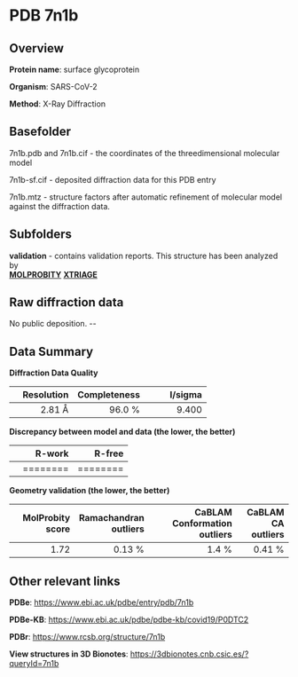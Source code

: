 # PDB 7n1b

## Overview

**Protein name**: surface glycoprotein

**Organism**: SARS-CoV-2

**Method**: X-Ray Diffraction



## Basefolder

7n1b.pdb and 7n1b.cif - the coordinates of the threedimensional molecular model

7n1b-sf.cif - deposited diffraction data for this PDB entry

7n1b.mtz - structure factors after automatic refinement of molecular model against the diffraction data.

## Subfolders





**validation** - contains validation reports. This structure has been analyzed by <br>  [**MOLPROBITY**](https://github.com/thorn-lab/coronavirus_structural_task_force/tree/master/pdb/surface_glycoprotein/SARS-CoV-2/7n1b/validation/molprobity) [**XTRIAGE**](https://github.com/thorn-lab/coronavirus_structural_task_force/blob/master/pdb/surface_glycoprotein/SARS-CoV-2/7n1b/validation/Xtriage_output.log)   



## Raw diffraction data

No public deposition. --<br> 

## Data Summary
**Diffraction Data Quality**

|   | Resolution | Completeness| I/sigma |
|---|-------------:|----------------:|--------------:|
|   |2.81 Å|96.0  %|<img width=50/>9.400|

**Discrepancy between model and data (the lower, the better)**

|   | **R-work**| **R-free**   
|---|-------------:|----------------:|           
||========|========|

**Geometry validation (the lower, the better)**

|   |**MolProbity<br>score**| **Ramachandran<br>outliers** | **CaBLAM<br>Conformation outliers** | **CaBLAM<br>CA outliers** |
|---|-------------:|----------------:|----------------:|----------------:|
||  1.72|  0.13 %|1.4 %|0.41 %|

 

 



## Other relevant links 
**PDBe**:  https://www.ebi.ac.uk/pdbe/entry/pdb/7n1b

**PDBe-KB**: https://www.ebi.ac.uk/pdbe/pdbe-kb/covid19/P0DTC2 
 
**PDBr**: https://www.rcsb.org/structure/7n1b 

**View structures in 3D Bionotes**: https://3dbionotes.cnb.csic.es/?queryId=7n1b

